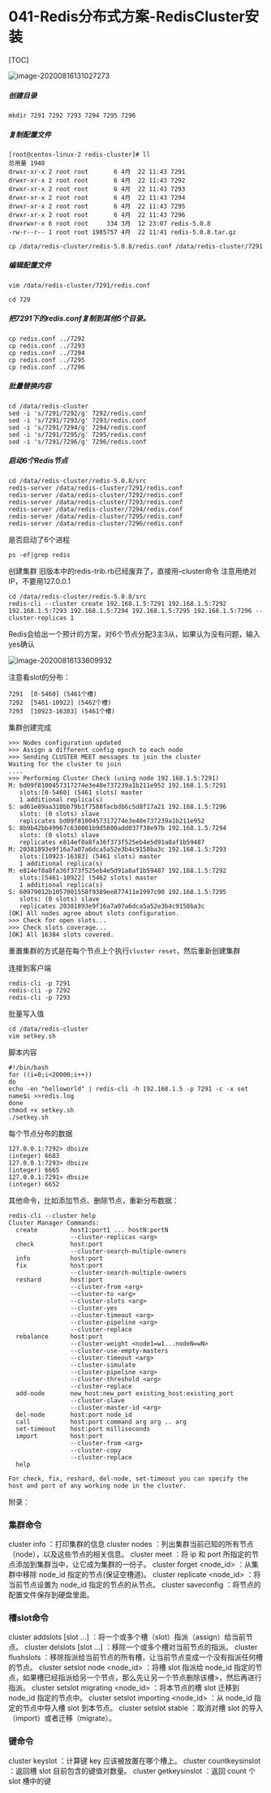 # 041-Redis分布式方案-RedisCluster安装

[TOC]

![image-20200816131027273](../../../../assets/image-20200816131027273.png)

##### 创建目录

```shell
mkdir 7291 7292 7293 7294 7295 7296
```

##### 复制配置文件

```
[root@centos-linux-2 redis-cluster]# ll
总用量 1940
drwxr-xr-x 2 root root       6 4月  22 11:43 7291
drwxr-xr-x 2 root root       6 4月  22 11:43 7292
drwxr-xr-x 2 root root       6 4月  22 11:43 7293
drwxr-xr-x 2 root root       6 4月  22 11:43 7294
drwxr-xr-x 2 root root       6 4月  22 11:43 7295
drwxr-xr-x 2 root root       6 4月  22 11:43 7296
drwxrwxr-x 6 root root     334 3月  12 23:07 redis-5.0.8
-rw-r--r-- 1 root root 1985757 4月  22 11:41 redis-5.0.8.tar.gz
```

```shell
cp /data/redis-cluster/redis-5.0.8/redis.conf /data/redis-cluster/7291
```

##### 编辑配置文件

```shell
vim /data/redis-cluster/7291/redis.conf
```

```
cd 729
```

##### 把7291下的redis.conf复制到其他5个目录。

```
cp redis.conf ../7292
cp redis.conf ../7293
cp redis.conf ../7294
cp redis.conf ../7295
cp redis.conf ../7296
```

##### 批量替换内容

```
cd /data/redis-cluster
sed -i 's/7291/7292/g' 7292/redis.conf
sed -i 's/7291/7293/g' 7293/redis.conf
sed -i 's/7291/7294/g' 7294/redis.conf
sed -i 's/7291/7295/g' 7295/redis.conf
sed -i 's/7291/7296/g' 7296/redis.conf
```

##### 启动6个Redis节点

```
cd /data/redis-cluster/redis-5.0.8/src
redis-server /data/redis-cluster/7291/redis.conf
redis-server /data/redis-cluster/7292/redis.conf
redis-server /data/redis-cluster/7293/redis.conf
redis-server /data/redis-cluster/7294/redis.conf
redis-server /data/redis-cluster/7295/redis.conf
redis-server /data/redis-cluster/7296/redis.conf
```

是否启动了6个进程

```
ps -ef|grep redis
```

创建集群
旧版本中的redis-trib.rb已经废弃了，直接用–cluster命令
注意用绝对IP，不要用127.0.0.1

```
cd /data/redis-cluster/redis-5.0.8/src
redis-cli --cluster create 192.168.1.5:7291 192.168.1.5:7292 192.168.1.5:7293 192.168.1.5:7294 192.168.1.5:7295 192.168.1.5:7296 --cluster-replicas 1
```

Redis会给出一个预计的方案，对6个节点分配3主3从，如果认为没有问题，输入yes确认

![image-20200816133609932](../../../../assets/image-20200816133609932.png)

注意看slot的分布：

```
7291  [0-5460] (5461个槽) 
7292  [5461-10922] (5462个槽) 
7293  [10923-16383] (5461个槽)
```

集群创建完成

```
>>> Nodes configuration updated
>>> Assign a different config epoch to each node
>>> Sending CLUSTER MEET messages to join the cluster
Waiting for the cluster to join
....
>>> Performing Cluster Check (using node 192.168.1.5:7291)
M: bd09f8100457317274e3e40e737239a1b211e952 192.168.1.5:7291
   slots:[0-5460] (5461 slots) master
   1 additional replica(s)
S: ad61e89aa310bb79b1f7588facbdb6c5d8f17a21 192.168.1.5:7296
   slots: (0 slots) slave
   replicates bd09f8100457317274e3e40e737239a1b211e952
S: 8b9b42bb49967c630801b9d5800add037f38e97b 192.168.1.5:7294
   slots: (0 slots) slave
   replicates e814ef0a8fa36f373f525eb4e5d91a8af1b59487
M: 20381893e9f16a7a07a6dca5a52e3b4c9158ba3c 192.168.1.5:7293
   slots:[10923-16383] (5461 slots) master
   1 additional replica(s)
M: e814ef0a8fa36f373f525eb4e5d91a8af1b59487 192.168.1.5:7292
   slots:[5461-10922] (5462 slots) master
   1 additional replica(s)
S: 60979012b1057001558f9389ee877411e1997c90 192.168.1.5:7295
   slots: (0 slots) slave
   replicates 20381893e9f16a7a07a6dca5a52e3b4c9158ba3c
[OK] All nodes agree about slots configuration.
>>> Check for open slots...
>>> Check slots coverage...
[OK] All 16384 slots covered.
```

重置集群的方式是在每个节点上个执行`cluster reset`，然后重新创建集群

连接到客户端

```
redis-cli -p 7291
redis-cli -p 7292
redis-cli -p 7293
```

批量写入值

```
cd /data/redis-cluster
vim setkey.sh
```

脚本内容

```
#!/bin/bash
for ((i=0;i<20000;i++))
do
echo -en "helloworld" | redis-cli -h 192.168.1.5 -p 7291 -c -x set name$i >>redis.log
done
chmod +x setkey.sh
./setkey.sh
```

每个节点分布的数据

```
127.0.0.1:7292> dbsize
(integer) 6683
127.0.0.1:7293> dbsize
(integer) 6665
127.0.0.1:7291> dbsize
(integer) 6652
```

其他命令，比如添加节点、删除节点，重新分布数据：

```
redis-cli --cluster help
Cluster Manager Commands:
  create         host1:port1 ... hostN:portN
                 --cluster-replicas <arg>
  check          host:port
                 --cluster-search-multiple-owners
  info           host:port
  fix            host:port
                 --cluster-search-multiple-owners
  reshard        host:port
                 --cluster-from <arg>
                 --cluster-to <arg>
                 --cluster-slots <arg>
                 --cluster-yes
                 --cluster-timeout <arg>
                 --cluster-pipeline <arg>
                 --cluster-replace
  rebalance      host:port
                 --cluster-weight <node1=w1...nodeN=wN>
                 --cluster-use-empty-masters
                 --cluster-timeout <arg>
                 --cluster-simulate
                 --cluster-pipeline <arg>
                 --cluster-threshold <arg>
                 --cluster-replace
  add-node       new_host:new_port existing_host:existing_port
                 --cluster-slave
                 --cluster-master-id <arg>
  del-node       host:port node_id
  call           host:port command arg arg .. arg
  set-timeout    host:port milliseconds
  import         host:port
                 --cluster-from <arg>
                 --cluster-copy
                 --cluster-replace
  help           

For check, fix, reshard, del-node, set-timeout you can specify the host and port of any working node in the cluster.
```

附录：

### 集群命令

cluster info ：打印集群的信息
cluster nodes ：列出集群当前已知的所有节点（node），以及这些节点的相关信息。
cluster meet ：将 ip 和 port 所指定的节点添加到集群当中，让它成为集群的一份子。
cluster forget <node_id> ：从集群中移除 node_id 指定的节点(保证空槽道)。
cluster replicate <node_id> ：将当前节点设置为 node_id 指定的节点的从节点。
cluster saveconfig ：将节点的配置文件保存到硬盘里面。

### 槽slot命令

cluster addslots [slot …] ：将一个或多个槽（slot）指派（assign）给当前节点。
cluster delslots [slot …] ：移除一个或多个槽对当前节点的指派。
cluster flushslots ：移除指派给当前节点的所有槽，让当前节点变成一个没有指派任何槽的节点。
cluster setslot node <node_id> ：将槽 slot 指派给 node_id 指定的节点，如果槽已经指派给另一个节点，那么先让另一个节点删除该槽>，然后再进行指派。
cluster setslot migrating <node_id> ：将本节点的槽 slot 迁移到 node_id 指定的节点中。
cluster setslot importing <node_id> ：从 node_id 指定的节点中导入槽 slot 到本节点。
cluster setslot stable ：取消对槽 slot 的导入（import）或者迁移（migrate）。

### 键命令

cluster keyslot ：计算键 key 应该被放置在哪个槽上。
cluster countkeysinslot ：返回槽 slot 目前包含的键值对数量。
cluster getkeysinslot ：返回 count 个 slot 槽中的键